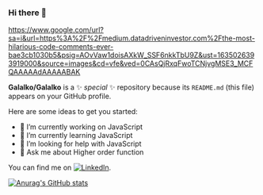 ### Hi there 👋

https://www.google.com/url?sa=i&url=https%3A%2F%2Fmedium.datadriveninvestor.com%2Fthe-most-hilarious-code-comments-ever-bae3cb1030b5&psig=AOvVaw1doisAXkW_SSF6nkkTbU9Z&ust=1635026393919000&source=images&cd=vfe&ved=0CAsQjRxqFwoTCNjvgMSE3_MCFQAAAAAdAAAAABAK


**Galalko/Galalko** is a ✨ _special_ ✨ repository because its `README.md` (this file) appears on your GitHub profile.

Here are some ideas to get you started:

- 🔭 I’m currently working on JavaScript
- 🌱 I’m currently learning JavaScript
- 🤔 I’m looking for help with JavaScript
- 💬 Ask me about Higher order function


<!-- Actual text -->

You can find me  on [![LinkedIn][2.2]][2].

<!-- Icons -->


[2.2]: https://raw.githubusercontent.com/MartinHeinz/MartinHeinz/master/linkedin-3-16.png (LinkedIn icon without padding)

<!-- Links to your social media accounts -->



[2]: https://www.linkedin.com/in/ahmed-hassan-bb1915177/

[![Anurag's GitHub stats](https://github-readme-stats.vercel.app/api?username=Galalko)](https://github.com/anuraghazra/github-readme-stats)
